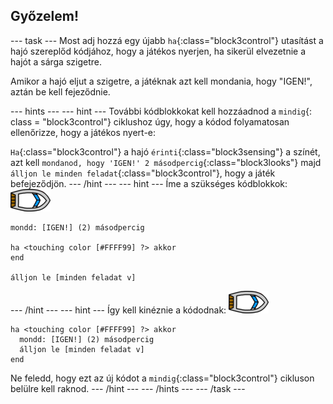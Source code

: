 ## Győzelem!

--- task --- Most adj hozzá egy újabb `ha`{:class="block3control"} utasítást a hajó szereplőd kódjához, hogy a játékos nyerjen, ha sikerül elvezetnie a hajót a sárga szigetre.

Amikor a hajó eljut a szigetre, a játéknak azt kell mondania, hogy "IGEN!", aztán be kell fejeződnie.

--- hints ---
 --- hint --- További kódblokkokat kell hozzáadnod a `mindig`{: class = "block3control"} ciklushoz úgy, hogy a kódod folyamatosan ellenőrizze, hogy a játékos nyert-e:

`Ha`{:class="block3control"} a hajó `érinti`{:class="block3sensing"} a színét, azt kell `mondanod, hogy 'IGEN!' 2 másodpercig`{:class="block3looks"} majd `álljon le minden feladat`{:class="block3control"}, hogy a játék befejeződjön.
--- /hint ---
 --- hint --- Íme a szükséges kódblokkok: ![hajó szereplő](images/boat_resize.png)

```blocks3
mondd: [IGEN!] (2) másodpercig

ha <touching color [#FFFF99] ?> akkor
end

álljon le [minden feladat v]

```

--- /hint --- --- hint --- Így kell kinéznie a kódodnak: ![hajó szereplő](images/boat_resize.png)

```blocks3
ha <touching color [#FFFF99] ?> akkor 
  mondd: [IGEN!] (2) másodpercig
  álljon le [minden feladat v]
end
```

Ne feledd, hogy ezt az új kódot a `mindig`{:class="block3control"} cikluson belülre kell raknod.
--- /hint ---
--- /hints --- --- /task ---